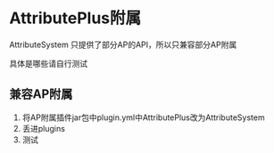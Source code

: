 # AttributePlus附属

AttributeSystem 只提供了部分AP的API，所以只兼容部分AP附属

具体是哪些请自行测试

## 兼容AP附属

1. 将AP附属插件jar包中plugin.yml中AttributePlus改为AttributeSystem
2. 丢进plugins
3. 测试
